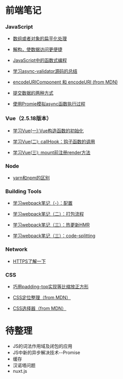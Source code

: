 
# 前端笔记



### JavaScript 

* [数组或者对象的扁平化处理](notes/flatten.md)

* [解构，使数据访问更便捷](notes/destruction.md)

* [JavaScript中的函数式编程](notes/FunctionalProgramming.md)

* [学习async-validator源码的总结](notes/asyncValidtor.md)

* [encodeURIComponent 和 encodeURI (from MDN)](notes/encode.md)

* [提交数据的两种方式](notes/form.md)

* [使用Promie模拟async函数执行过程](notes/async.js)

### Vue（2.5.18版本）

* [学习Vue(一):Vue构造函数的初始化](notes/vue-constructor.md)

* [学习Vue(二): callHook：钩子函数的调用](notes/vue-callHook.md)

* [学习Vue(三): mount前注册render方法](notes/vue-$option.render.md)

### Node

* [yarn和npm的区别](notes/YARN.md)

### Building Tools

* [学习webpack笔记（-）：配置](notes/webpack.config.js)

* [学习webpack笔记（二）：打包流程](notes/webpack.flow.md)

* [学习webpack笔记（三）：热更新HMR](notes/webpack.hmr.md)

* [学习webpack笔记（三）：code-splitting](notes/webpack.codesplit.md)

### Network


* [HTTPS了解一下](notes/https.md)

### CSS 

* [巧用padding-top实现等比缩放正方形](notes/square.md)

* [CSS定位整理（from MDN）](notes/position.md)

* [CSS选择器（from MDN）](notes/cssselectors.md)



# 待整理
* JS的词法作用域及闭包的应用
* JS中新的异步解决技术--Promise 
* 缓存
* 汉诺塔问题
* nuxt.js

